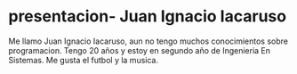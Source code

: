 # presentacion- Juan Ignacio Iacaruso
Me llamo Juan Ignacio Iacaruso, aun no tengo muchos conocimientos sobre programacion. Tengo 20 años y estoy en segundo año de Ingenieria En Sistemas. Me gusta el futbol y la musica.
